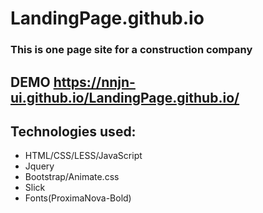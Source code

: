 # LandingPage.github.io
 ### This is one page site for a construction company
 
 ## DEMO https://nnjn-ui.github.io/LandingPage.github.io/

 ## Technologies used:
 - HTML/CSS/LESS/JavaScript
 - Jquery
 - Bootstrap/Animate.css
 - Slick
 - Fonts(ProximaNova-Bold)
 
